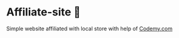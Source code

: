 # Affiliate-site :money_mouth_face:                                                                                                                                                                                                        
Simple website affiliated with local store
 with help of <a href="http://johnelder.com/">Codemy.com</a>
